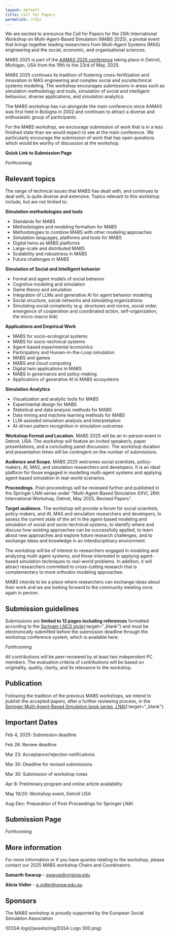 ```yaml
---
layout: default
title: Call for Papers
permalink: /cfp/
---
```

We are excited to announce the Call for Papers for the 25th International Workshop on Multi-Agent-Based Simulation (MABS 2025), a pivotal event that brings together leading researchers from Multi-Agent Systems (MAS) engineering and the social, economic, and organisational sciences.

MABS 2025 is part of the [AAMAS 2025 conference](https://www.aamas2024-conference.auckland.ac.nz/) taking place in Detroit, Michigan, USA from the 19th to the 23rd of May, 2025.

MABS 2025 continues its tradition of fostering cross-fertilisation and innovation in MAS engineering and complex social and sociotechnical systems modeling. The workshop encourages submissions in areas such as simulation methodology and tools, simulation of social and intelligent behaviour, diverse applications, and simulation analytics. 

The MABS workshop has run alongside the main conference since AAMAS was first held in Bologna in 2002 and continues to attract a diverse and enthusiastic group of participants. 

For the MABS workshop, we encourage submission of work that is in a less finished state than we would expect to see at the main conference. We particularly encourage the submission of work that has open questions which would be worthy of discussion at the workshop.

**Quick Link to Submission Page**

_Forthcoming_

## Relevant topics
The range of technical issues that MABS has dealt with, and continues to deal with, is quite diverse and extensive. Topics relevant to this workshop include, but are not limited to: 

**Simulation methodologies and tools**
  + Standards for MABS
  + Methodologies and modeling formalism for MABS
  + Methodologies to combine MABS with other modeling approaches
  + Simulation languages, platforms and tools for MABS
  + Digital twins as MABS platforms
  + Large-scale and distributed MABS
  + Scalability and robustness in MABS
  + Future challenges in MABS

**Simulation of Social and Intelligent behavior**
  + Formal and agent models of social behavior
  + Cognitive modeling and simulation
  + Game theory and simulation
  + Integration of LLMs and generative AI for agent behavior modeling
  + Social structure, social networks and simulating organizations
  + Simulating social complexity (e.g. structures and norms, social order, emergence of cooperation and coordinated action, self-organization, the micro-macro link)

**Applications and Empirical Work**
  + MABS for socio-ecological systems
  + MABS for socio-technical systems
  + Agent-based experimental economics
  + Participatory and Human-in-the-Loop simulation
  + MABS and games
  + MABS and cloud computing
  + Digital twin applications in MABS
  + MABS in governance and policy-making
  + Applications of generative AI in MABS ecosystems

**Simulation Analytics**
  + Visualization and analytic tools for MABS
  + Experimental design for MABS
  + Statistical and data analysis methods for MABS
  + Data mining and machine learning methods for MABS
  + LLM-assisted simulation analysis and interpretation
  + AI-driven pattern recognition in simulation outcomes


**Workshop Format and Location.** MABS 2025 will be an in-person event in Detroit, USA.  The workshop will feature an invited speaker/s, paper presentations, and a concluding panel discussion. The workshop duration and presentation times will be contingent on the number of submissions.

**Audience and Scope.** MABS 2025 welcomes social scientists, policy-makers, AI, MAS, and simulation researchers and developers. It is an ideal platform for those engaged in modelling multi-agent systems and applying agent-based simulation in real-world scenarios.

**Proceedings.** Post-proceedings will be reviewed further and published in the Springer LNAI series under "Multi-Agent-Based Simulation XXVI, 26th International Workshop, Detroit, May 2025, Revised Papers".

**Target audience.** The workshop will provide a forum for social scientists, policy-makers, and AI, MAS and simulation researchers and developers, to assess the current state of the art in the agent-based modeling and simulation of social and socio-technical systems, to identify where and discuss how existing approaches can be successfully applied, to learn about new approaches and explore future research challenges, and to exchange ideas and knowledge in an interdisciplinary environment.

The workshop will be of interest to researchers engaged in modeling and analyzing multi-agent systems, and those interested in applying agent-based simulation techniques to real-world problems. In addition, it will attract researchers committed to cross-cutting research that is complementary to more orthodox modeling approaches.

MABS intends to be a place where researchers can exchange ideas about their work and we are looking forward to the community meeting once again in person.

## Submission guidelines
Submissions are **limited to 12 pages including references** formatted according to the [Springer LNCS style](https://www.springer.com/gp/computer-science/lncs/conference-proceedings-guidelines){:target="_blank"} and must be electronically submitted before the submission deadline through the workshop conference system, which is available here:

_Forthcoming_

All contributions will be peer-reviewed by at least two independent PC members. The evaluation criteria of contributions will be based on originality, quality, clarity, and its relevance to the workshop.

## Publication
Following the tradition of the previous MABS workshops, we intend to publish the accepted papers, after a further reviewing process, in the [Springer Multi-Agent-Based Simulation book series, LNAI](https://link.springer.com/conference/mabs){:target="_blank"}.

## Important Dates
Feb 4, 2025: Submission deadline

Feb 26: Review deadline

Mar 23: Acceptance/rejection notifications

Mar 30: Deadline for revised submissions

Mar 30: Submission of workshop notes

Apr 8: Preliminary program and online article availability

May 19/20: Workshop event, Detroit USA

Aug-Dec: Preparation of Post-Proceedings for Springer LNAI

## Submission Page
_Forthcoming_

## More information
For more information or if you have queries relating to the workshop, please contact our 2025 MABS workshop Chairs and Coordinators:

**Samarth Swarup** - swarup@virginia.edu

**Alicia Vidler** - a.vidler@unsw.edu.au

## Sponsors
The MABS workshop is proudly supported by the European Social Simulation Association

![ESSA logo](assets/img/ESSA Logo 300.png)



